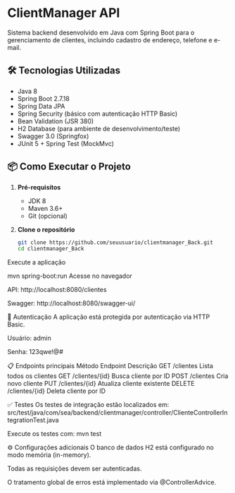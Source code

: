 # ClientManager API

Sistema backend desenvolvido em Java com Spring Boot para o gerenciamento de clientes, incluindo cadastro de endereço, telefone e e-mail.

## 🛠️ Tecnologias Utilizadas

- Java 8
- Spring Boot 2.7.18
- Spring Data JPA
- Spring Security (básico com autenticação HTTP Basic)
- Bean Validation (JSR 380)
- H2 Database (para ambiente de desenvolvimento/teste)
- Swagger 3.0 (Springfox)
- JUnit 5 + Spring Test (MockMvc)

## 📦 Como Executar o Projeto

1. **Pré-requisitos**
   - JDK 8
   - Maven 3.6+
   - Git (opcional)

2. **Clone o repositório**
   ```bash
   git clone https://github.com/seuusuario/clientmanager_Back.git
   cd clientmanager_Back
Execute a aplicação

mvn spring-boot:run
Acesse no navegador

API: http://localhost:8080/clientes

Swagger: http://localhost:8080/swagger-ui/

🔐 Autenticação
A aplicação está protegida por autenticação via HTTP Basic.

Usuário: admin

Senha: 123qwe!@#

📋 Endpoints principais
Método	Endpoint	Descrição
GET	/clientes	Lista todos os clientes
GET	/clientes/{id}	Busca cliente por ID
POST	/clientes	Cria novo cliente
PUT	/clientes/{id}	Atualiza cliente existente
DELETE	/clientes/{id}	Deleta cliente por ID

✅ Testes
Os testes de integração estão localizados em:
src/test/java/com/sea/backend/clientmanager/controller/ClienteControllerIntegrationTest.java

Execute os testes com:
mvn test

⚙️ Configurações adicionais
O banco de dados H2 está configurado no modo memória (in-memory).

Todas as requisições devem ser autenticadas.

O tratamento global de erros está implementado via @ControllerAdvice.
